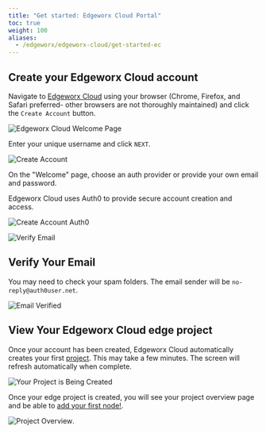 ```yaml
---
title: "Get started: Edgeworx Cloud Portal"
toc: true
weight: 100
aliases:
  - /edgeworx/edgeworx-cloud/get-started-ec
---
```


## Create your Edgeworx Cloud account

Navigate to [Edgeworx Cloud](https://cloud.edgeworx.io/welcome) using your browser (Chrome, Firefox,
and Safari preferred- other browsers are not thoroughly maintained) and click the `Create Account`
button.
<!-- TODO: Re-do screenshots -->
<!-- TODO: Include instructional for GCM paid users.  -->
<!-- TODO: Redo content to reflect new dashboard -->
![Edgeworx Cloud Welcome Page](/images/cloud-home.png)

Enter your unique username and click `NEXT`.

![Create Account](</images/image (9).png>)

On the "Welcome" page, choose an auth provider or provide your own email and password.

Edgeworx Cloud uses Auth0 to provide secure account creation and access.

![Create Account Auth0](</images/image (13).png>)

![Verify Email](</images/image (18).png>)

## Verify Your Email

You may need to check your spam folders. The email sender will be `no-reply@auth0user.net`.

![Email Verified](</images/image (24).png>)

## View Your Edgeworx Cloud edge project

Once your account has been created, Edgeworx Cloud automatically creates your first [project](../more/terminology#project). This may
take a few minutes. The screen will refresh automatically when complete.

![Your Project is Being Created](</images/image (15).png>)

Once your edge project is created, you will see your project overview page and be able
to [add your first node!](/docs/cloud/adding-nodes).

![Project Overview](/images/1done.png).

